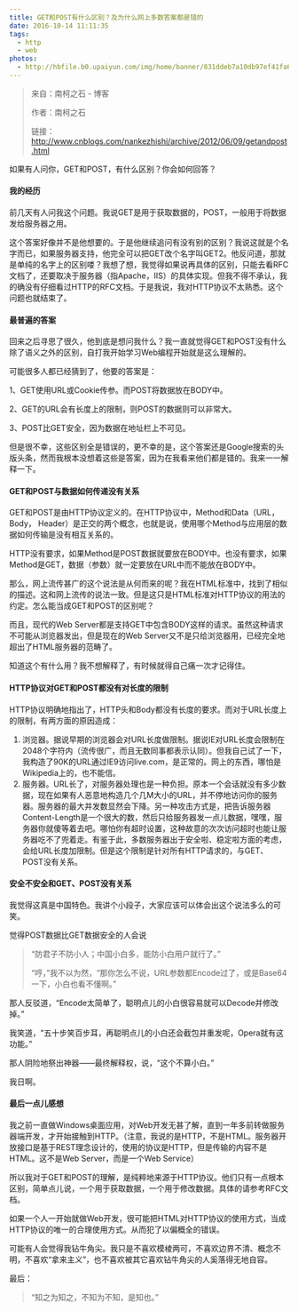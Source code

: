 ```yaml
---
title: GET和POST有什么区别？及为什么网上多数答案都是错的
date: 2016-10-14 11:11:35
tags:
  - http
  - web
photos:  
  - http://hbfile.b0.upaiyun.com/img/home/banner/831ddeb7a10db97ef41fa64f694d3def0d4bb34012cedb
---
```

> 来自：南柯之石 - 博客
>
> 作者：南柯之石
>
> 链接：http://www.cnblogs.com/nankezhishi/archive/2012/06/09/getandpost.html

如果有人问你，GET和POST，有什么区别？你会如何回答？

#### 我的经历

前几天有人问我这个问题。我说GET是用于获取数据的，POST，一般用于将数据发给服务器之用。

这个答案好像并不是他想要的。于是他继续追问有没有别的区别？我说这就是个名字而已，如果服务器支持，他完全可以把GET改个名字叫GET2。他反问道，那就是单纯的名字上的区别喽？我想了想，我觉得如果说再具体的区别，只能去看RFC文档了，还要取决于服务器（指Apache，IIS）的具体实现。但我不得不承认，我的确没有仔细看过HTTP的RFC文档。于是我说，我对HTTP协议不太熟悉。这个问题也就结束了。

#### 最普遍的答案

回来之后寻思了很久，他到底是想问我什么？我一直就觉得GET和POST没有什么除了语义之外的区别，自打我开始学习Web编程开始就是这么理解的。

可能很多人都已经猜到了，他要的答案是：

1、GET使用URL或Cookie传参。而POST将数据放在BODY中。

2、GET的URL会有长度上的限制，则POST的数据则可以非常大。

3、POST比GET安全，因为数据在地址栏上不可见。

但是很不幸，这些区别全是错误的，更不幸的是，这个答案还是Google搜索的头版头条，然而我根本没想着这些是答案，因为在我看来他们都是错的。我来一一解释一下。

#### GET和POST与数据如何传递没有关系

GET和POST是由HTTP协议定义的。在HTTP协议中，Method和Data（URL， Body， Header）是正交的两个概念，也就是说，使用哪个Method与应用层的数据如何传输是没有相互关系的。

HTTP没有要求，如果Method是POST数据就要放在BODY中。也没有要求，如果Method是GET，数据（参数）就一定要放在URL中而不能放在BODY中。

那么，网上流传甚广的这个说法是从何而来的呢？我在HTML标准中，找到了相似的描述。这和网上流传的说法一致。但是这只是HTML标准对HTTP协议的用法的约定。怎么能当成GET和POST的区别呢？

而且，现代的Web Server都是支持GET中包含BODY这样的请求。虽然这种请求不可能从浏览器发出，但是现在的Web Server又不是只给浏览器用，已经完全地超出了HTML服务器的范畴了。

知道这个有什么用？我不想解释了，有时候就得自己痛一次才记得住。

#### HTTP协议对GET和POST都没有对长度的限制

HTTP协议明确地指出了，HTTP头和Body都没有长度的要求。而对于URL长度上的限制，有两方面的原因造成：

1. 浏览器。据说早期的浏览器会对URL长度做限制。据说IE对URL长度会限制在2048个字符内（流传很广，而且无数同事都表示认同）。但我自己试了一下，我构造了90K的URL通过IE9访问live.com，是正常的。网上的东西，哪怕是Wikipedia上的，也不能信。
2. 服务器。URL长了，对服务器处理也是一种负担。原本一个会话就没有多少数据，现在如果有人恶意地构造几个几M大小的URL，并不停地访问你的服务器。服务器的最大并发数显然会下降。另一种攻击方式是，把告诉服务器Content-Length是一个很大的数，然后只给服务器发一点儿数据，嘿嘿，服务器你就傻等着去吧。哪怕你有超时设置，这种故意的次次访问超时也能让服务器吃不了兜着走。有鉴于此，多数服务器出于安全啦、稳定啦方面的考虑，会给URL长度加限制。但是这个限制是针对所有HTTP请求的，与GET、POST没有关系。

#### 安全不安全和GET、POST没有关系

我觉得这真是中国特色。我讲个小段子，大家应该可以体会出这个说法多么的可笑。

觉得POST数据比GET数据安全的人会说

> “防君子不防小人；中国小白多，能防小白用户就行了。”
>
> “哼，”我不以为然，“那你怎么不说，URL参数都Encode过了，或是Base64一下，小白也看不懂啊。”

那人反驳道，“Encode太简单了，聪明点儿的小白很容易就可以Decode并修改掉。”

我笑道，“五十步笑百步耳，再聪明点儿的小白还会截包并重发呢，Opera就有这功能。”

那人阴险地祭出神器——最终解释权，说，“这个不算小白。”

我日啊。

#### 最后一点儿感想

我之前一直做Windows桌面应用，对Web开发无甚了解，直到一年多前转做服务器端开发，才开始接触到HTTP。（注意，我说的是HTTP，不是HTML。服务器开放接口是基于REST理念设计的，使用的协议是HTTP，但是传输的内容不是HTML。这不是Web Server，而是一个Web Service）

所以我对于GET和POST的理解，是纯粹地来源于HTTP协议。他们只有一点根本区别，简单点儿说，一个用于获取数据，一个用于修改数据。具体的请参考RFC文档。

如果一个人一开始就做Web开发，很可能把HTML对HTTP协议的使用方式，当成HTTP协议的唯一的合理使用方式。从而犯了以偏概全的错误。

可能有人会觉得我钻牛角尖。我只是不喜欢模棱两可，不喜欢边界不清、概念不明，不喜欢“拿来主义”，也不喜欢被其它喜欢钻牛角尖的人奚落得无地自容。

最后：

> “知之为知之，不知为不知，是知也。”